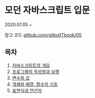 # 모던 자바스크립트 입문

2020.07.05 ~ 

참고 코드 [github.com/gilbutITbook/00](https://github.com/gilbutITbook/006960)

## 목차

1. [자바스크립트의 개요](./1장/1.%20자바스크립트의%20개요.md)
2. [프로그램의 작성법과 실행](./2장/2.%20프로그램의%20작성법과%20실행.md)
3. [변수와 값](./3장/3.%20변수와%20값.md)
4. [객체와 배열, 함수의 기초](./4장/4.%20객체와%20배열,%20함수의%20기초.md)
5. [표현식과 연산자](./5장/5.%20표현식과%20연산자.md)